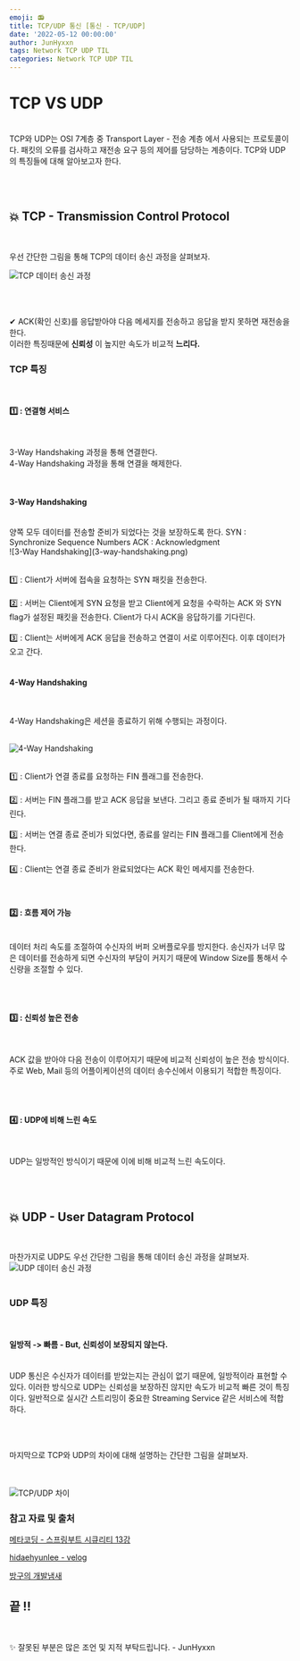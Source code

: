 ```yaml
---
emoji: 📻
title: TCP/UDP 통신 [통신 - TCP/UDP]
date: '2022-05-12 00:00:00'
author: JunHyxxn
tags: Network TCP UDP TIL
categories: Network TCP UDP TIL
---
```


# TCP VS UDP

<br>
TCP와 UDP는 OSI 7계층 중 Transport Layer - 전송 계층 에서 사용되는 프로토콜이다. 패킷의 오류를 검사하고 재전송 요구 등의 제어를 담당하는 계층이다.  
TCP와 UDP의 특징들에 대해 알아보고자 한다.

<br><br>

## 💥 TCP - Transmission Control Protocol

<br>

우선 간단한 그림을 통해 TCP의 데이터 송신 과정을 살펴보자.
<br>

![TCP 데이터 송신 과정](TCP-Flow.png)

<br><br>

✔ ACK(확인 신호)를 응답받아야 다음 메세지를 전송하고 응답을 받지 못하면 재전송을 한다.  
이러한 특징때문에 **신뢰성** 이 높지만 속도가 비교적 **느리다.**

### TCP 특징

<br>

#### 1️⃣ : 연결형 서비스

<br>

3-Way Handshaking 과정을 통해 연결한다.  
4-Way Handshaking 과정을 통해 연결을 해제한다.

<br>

#### 3-Way Handshaking

<br>
양쪽 모두 데이터를 전송할 준비가 되었다는 것을 보장하도록 한다.  
SYN : Synchronize Sequence Numbers  
ACK : Acknowledgment

<br>
![3-Way Handshaking](3-way-handshaking.png)
<br><br>

1️⃣ : Client가 서버에 접속을 요청하는 SYN 패킷을 전송한다.  
<br>
2️⃣ : 서버는 Client에게 SYN 요청을 받고 Client에게 요청을 수락하는 ACK 와 SYN flag가 설정된 패킷을 전송한다. Client가 다시 ACK을 응답하기를 기다린다.  
<br>
3️⃣ : Client는 서버에게 ACK 응답을 전송하고 연결이 서로 이루어진다. 이후 데이터가 오고 간다.
<br><br>

#### 4-Way Handshaking

<br>

4-Way Handshaking은 세션을 종료하기 위해 수행되는 과정이다.  
<br>

![4-Way Handshaking](4-way-handshaking.png)
<br><br>

1️⃣ : Client가 연결 종료를 요청하는 FIN 플래그를 전송한다.  
<br>
2️⃣ : 서버는 FIN 플래그를 받고 ACK 응답을 보낸다. 그리고 종료 준비가 될 때까지 기다린다.  
<br>
3️⃣ : 서버는 연결 종료 준비가 되었다면, 종료를 알리는 FIN 플래그를 Client에게 전송한다.  
<br>
4️⃣ : Client는 연결 종료 준비가 완료되었다는 ACK 확인 메세지를 전송한다.  
<br><br>

#### 2️⃣ : 흐름 제어 가능

<br>
데이터 처리 속도를 조절하여 수신자의 버퍼 오버플로우를 방지한다.  
송신자가 너무 많은 데이터를 전송하게 되면 수신자의 부담이 커지기 때문에 Window Size를 통해서 수신량을 조절할 수 있다.

<br><br>

#### 3️⃣ : 신뢰성 높은 전송

<br>

ACK 값을 받아야 다음 전송이 이루어지기 때문에 비교적 신뢰성이 높은 전송 방식이다.  
주로 Web, Mail 등의 어플이케이션의 데이터 송수신에서 이용되기 적합한 특징이다.

<br><br>

#### 4️⃣ : UDP에 비해 느린 속도

<br>

UDP는 일방적인 방식이기 때문에 이에 비해 비교적 느린 속도이다.

<br><br>

## 💥 UDP - User Datagram Protocol

<br>

마찬가지로 UDP도 우선 간단한 그림을 통해 데이터 송신 과정을 살펴보자.
<br>
![UDP 데이터 송신 과정](UDP-Flow.png)
<br><br>

### UDP 특징

<br>

#### 일방적 -> 빠름 - But, 신뢰성이 보장되지 않는다.

<br>
UDP 통신은 수신자가 데이터를 받았는지는 관심이 없기 때문에, 일방적이라 표현할 수 있다.  
이러한 방식으로 UDP는 신뢰성을 보장하진 않지만 속도가 비교적 빠른 것이 특징이다.  
일반적으로 실시간 스트리밍이 중요한 Streaming Service 같은 서비스에 적합하다.

<br><br>

마지막으로 TCP와 UDP의 차이에 대해 설명하는 간단한 그림을 살펴보자.  
<br><br>

![TCP/UDP 차이](https://image.slidesharecdn.com/tcp-150426214109-conversion-gate01/95/tcp-22-1024.jpg?cb=1430085440)

### 참고 자료 및 출처

[메타코딩 - 스프링부트 시큐리티 13강](https://www.youtube.com/watch?v=IRh6Eh3pWEY&list=PL93mKxaRDidERCyMaobSLkvSPzYtIk0Ah&index=19)

[hidaehyunlee - velog](https://velog.io/@hidaehyunlee/TCP-%EC%99%80-UDP-%EC%9D%98-%EC%B0%A8%EC%9D%B4#%EA%B7%B8%EB%A6%BC%EC%9C%BC%EB%A1%9C-%EB%B9%84%EA%B5%90%ED%95%98%EB%8A%94-tcp-vs-udp)

[방구의 개발냄새](https://bangu4.tistory.com/74?category=904489)

## 끝 !!

<br>

✨ 잘못된 부분은 많은 조언 및 지적 부탁드립니다. - JunHyxxn

<br>

```toc

```
